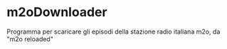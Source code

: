 # m2oDownloader
Programma per scaricare gli episodi della stazione radio italiana m2o, da "m2o reloaded"
